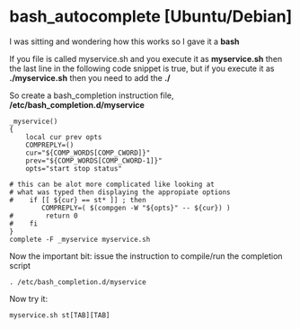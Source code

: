 # bash_autocomplete [Ubuntu/Debian]

I was sitting and wondering how this works so I gave it a **bash**

If you file is called myservice.sh and you execute it as **myservice.sh** then the last line in the following code snippet is true, but if you execute it as **./myservice.sh** then you need to add the **./**

So create a bash_completion instruction file, **/etc/bash_completion.d/myservice**
```
_myservice()
{
    local cur prev opts
    COMPREPLY=()
    cur="${COMP_WORDS[COMP_CWORD]}"
    prev="${COMP_WORDS[COMP_CWORD-1]}"
    opts="start stop status"

# this can be alot more complicated like looking at 
# what was typed then displaying the appropiate options
#    if [[ ${cur} == st* ]] ; then
        COMPREPLY=( $(compgen -W "${opts}" -- ${cur}) )
#        return 0
#    fi
}
complete -F _myservice myservice.sh
```

Now the important bit:
issue the instruction to compile/run the completion script
```
. /etc/bash_completion.d/myservice
```
Now try it:
```
myservice.sh st[TAB][TAB]
```
